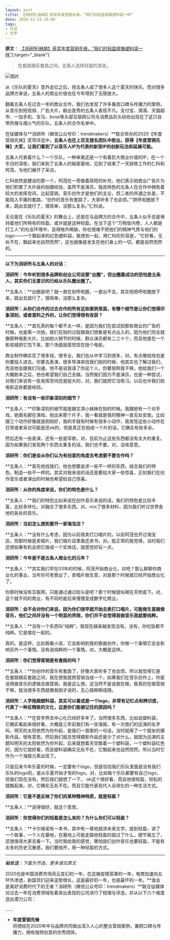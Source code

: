 ```yaml
---
layout: post
title: 【消研所|赫婧】获奖年度营销先锋，“我们的轻盈就像塑料袋一样”
date: 2020-12-19 20:00
tags:
- 访谈
- 文字
---
```

**原文**：
[【消研所\|赫婧】获奖年度营销先锋，“我们的轻盈就像塑料袋一样”](https://mp.weixin.qq.com/s/BfeP047XMDIvtW8xcGuFSA){:target="_blank"}

> 在套路跟反套路之间，五条人选择轻盈的游走。

![图片](https://mmbiz.qpic.cn/mmbiz_jpg/bAGQ2nbCjotOZfiaPu9NnvynyGeMqXlYrcYHyxiaiaxv9vxNlwvU330jiaByBib3qfKnpMoISsHNcxPKoibcJnkoLgCw/640?wx_fmt=jpeg&tp=webp&wxfrom=5&wx_lazy=1&wx_co=1)  

从《乐队的夏天》意外走红之后，捞五条人成了很多人这个夏天的快乐。而对很多品牌方来说，五条人的商业价值也在今年得到了无限放大。  

翻看五条人在过去一年的商业合作，我们也发现了许多兼具口碑与传播力的案例，从音乐到短视频、广告大片，献出首秀的五条人表现不凡。支付宝、滴滴、天猫超市、一加手机、宝马、bose等头部互联网公司与消费品巨头纷纷出现在了这只自带热搜与烟火气的乐队，五条人的合作名单中。  

在钛媒体与**消研所（微信公众号ID：trendmakers）**联合举办的2020【年度营销先锋】奖项评选中，**五条人也在上百支提名团队中胜出，获得【年度营销先锋】大奖，让我们看到了以音乐人IP为代表的新型IP的创新玩法和延展可能。**

五条人代表着什么？一个乐队，一种审美还是一个有着巨大商业价值的IP，在一个冬日的深夜，我们来到了五条人的秘密基地，见到了结束了一天排练工作的仁科和阿茂，与他们展开了采访。  

仁科依然是健谈的那一个，阿茂在一旁做着简短的补充，他们表示拍商业广告片为他们积累了大片级的拍摄经验，虽然不是演员，独具特色的五条人在合作中拥有着较大的发挥空间，比起营销，音乐创作才是他们的主业，但二者的共通之处是，不能陷入平庸的套路，“创作的音乐有套路了，大家听多了也会烦。”“把呼啦圈放下来，跳出去就行了，很简单，没那么复杂。”仁科说。  

无论是在《乐队的夏天》的舞台上，还是在与品牌方的合作中，五条人似乎总是保持着他们所特有的轻盈，或许就是这种轻盈，在当下这个“万物皆内卷，人人都是打工人”的社会环境中，显得格外稀缺，你也很难不把他们的精神气质与他们的logo——一个飘起来的红色塑料袋，联想到一起，用仁科的形容是，“它好看，无处不在，飘起来也自然而然”，这也就像是发生在他们身上的一切，都是自然而然的。

<hr class="stylish">

**以下为消研所与五条人的对话：**

**消研所：今年听到很多品牌和创业公司说要“出圈”，但出圈最成功的恐怕是五条人，其实你们无意识的已经从乐队圈出圈了。**

**五条人：**出圈是吧？就一直在划呼啦圈，一直出不去，其实他把呼啦圈放下来，跳出去就行了，很简单，没那么复杂。  

**消研所：从你们合作的过去合作的所有这些案例里面，有哪个细节是让你们觉得印象深刻，或者意料之外的，让你们觉得很有收获？**

**五条人：**首先真的每个都不太一样，是因为我们在尝试拍那些商业的广告的时候，也是第一次拍，我们在拍的过程跟我们想象是有点出入的，因为他们完全就像那种电影大片，比如拍火锅节的时候，群众演员都有二三十个，而且他是在一个影视城把它包下来，那个场面就感觉现在拍个电影。  

商业制作确实花了很多钱，很专业，我们也从中学习到很多，对。有点像拍戏也是你要投入进去，你要去表演，很多导演来找我们拍的时候，他其实也了解过我们，而且他会跟我们沟通，他不是说我请了你这个人，你要按照我干嘛，他给我们一个大概剧本之后，他也希望我们自己去做。当然我们因为不是演员，也是一种尝试，对我们来说有一些发挥空间还是挺大的，对，我们就把它当练习。以后也许我们拍电影这些都是经验。  

**消研所：有没有一些印象深刻的细节？**

**五条人：**印象深刻的细节就是跟文淇小妹妹在拍的时候。我跟她有一个对手戏，她眉毛都在演戏，拍出来那个片子，我一看就是我的眼神一直无处安放。比如摆三个动作好像就是刚刚好，我的手就有时候有很多小动作，我发现这些小动作在日常或者采访可能是还ok的，但是真正在拍成一个片的话，它确实有些多余。  

然后还有一些表演，还有一些是写歌。对，目前为止这些东西都没有太大的重复。因为如果我们发现两个东西太重复的话，我们也不要。对，没啥意思。

**消研所：你们是会从你们认为有创意的角度去考虑要不要合作吗？**

**五条人：**首先他找我们，他也想要追求一些不一样的东西，结合我们的特色，制造一些不一样的。其实对我来说的话还是要给大家一些惊喜，正如我们在创作音乐或者演出的时候也希望给自己惊喜。  

**消研所：从你的角度来说，你们的特色是什么？**

**五条人：**我们的特色比如来说在创作音乐来说的话，我们的特色是比较丰富，比较多样化。对融合了很多东西。对，mix了很多材料，因为我们听过世界各地的各处的音乐。  

**消研所：当初怎么想到要开一家淘宝店？**

**五条人：**没有什么考虑，因为以前我卖打口唱片的，以前阿茂也开过淘宝店，但那时候是卖唱片，我们唱片店里面还卖书，对。挺正常的我觉得，当时我们还想如果有机会把它做成一个实体店，就感觉好玩一点。  

**消研所：今年是不是五条人商业化的元年？**

**五条人：**其实我们早在03年的时候，阿茂开始商业化，对吧？那么聊聊你商业化的事业，当年你可老商业了，卖唱片做生意，对是那个时候就已经开始商业化了。  

你那时候没有互联网，只能通过通过街头是吧？那个时候就吆喝在天桥底下。对，这个就不同的商业，有不同的是后来慢慢变成数字化商业。  
  
**消研所：会不会对你们来说，因为你们很早就开始去卖打口唱片，可能做生意跟做音乐，他们之间并没有一个明显的界限，你们并不会觉得我做音乐我就要纯粹。**

**五条人：**没有一个东西叫“纯粹”，我现在越来越发现没有。没有，你吃饭都不纯粹。它是揉在一起的。  

真的。是这样，比如我看小说，它会影响到我的歌曲创作，你做一个事情它总会影响另外一个事情。没有说纯粹的一个事情。对。大概是这样。

**消研所：你们觉得营销是有套路的吗？**

**五条人：**你创作的音乐有套路了，好像大家听多了也会烦。所以我觉得它是在套路跟反套路之间，我在想我就把营销当成一个，如果我们在音乐创作上，你是说用做音乐的逻辑去做营销，我是这么想。这当然不是说我在做，我真的在做营销干嘛，就当很多东西就像我刚才说的，无心插柳柳成荫。

**消研所：人字拖跟塑料袋，其实可以看成是一个logo，非常有记忆点和辨识度，代表了一种反精致的文化，这是你们能被记住的原因吗？**

**五条人：**在哲学界去中心化已经好多年了。当然很多东西，比如说塑料袋，它确实看起来很好看，大概是三年前我们有一张海报，有一次我们的巡演的名字叫，明天的太阳依然为你升起，是我们一首歌的一句话，当时就用了一个朋友的摄影作品，很有意思。然后我们就总觉得摄影作品还是少了点什么，就因为巡演的主题叫明天的太阳依然为你升起，后来就想着天空飘着一个塑料袋，一个塑料袋红色的，因为它就好看，而且塑料袋确实无处不在，它飘起来也自然而然。所以当时它作为一个海报元素出现了。  

只是后来今年乐夏的时候，一定要有个logo，但是恰恰我们乐队里面是没有我们乐队的logo的，是从乐夏开始才有的logo。对，比如每个乐队都要有自己logo，但我们现在没有。然后我们就想了一下， ok这个很好看，而且他很轻盈，轻松的就飘起来。对，它确实无处不在。而且它能代表现代人全球化的一种生活方式。  

**消研所：它是不是反映了你们的某种精神特质，就是轻盈？**

**五条人：**说得很好，就这个意思。  

**消研所：你觉得你们的轻盈是怎么来的？为什么你们可以轻盈？**

**五条人：**卡尔维诺有一本书，其中有一章他就讲未来文学，提到轻盈，讲了一个故事，一个人在墓地，在墓地上可能走路他轻盈的跳过了什么，细节我忘了，还很值得大家去看一下。当时我给我的感觉，哪怕我们创作音乐也要轻盈，不能有太多的历史沉重感，我们要抛开，用一种轻盈的方式。  

<hr class="stylish">

***站长注**：下面为节选，更多请见原文*

2020也是中国消费市场风云变幻的一年，在这被疫情笼罩的一年，电商加速向五环外渗透，新国货们迎来逆势增长，这是最好的一年，也是最坏的一年。**谁会是美好消费时代下的王者？消研所（微信公众号ID：trendmakers）**联合钛媒体对过去一年在消费领域有着突出表现的公司进行了梳理与评选，并从以下六个维度选出潜力公司：

……

* **年度营销先锋**   
  将颁给在2020年中与品牌共同做出深入人心的整合营销案例，兼顾口碑与传播力，拥有独特创意的优秀团体。
